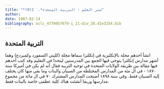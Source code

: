 ```yaml
---
title: "*سير العلم : التربية المتحدة*.  2(9)"
author: 
date: 1907-02-14
bibliography: oclc_4770057679-i_21-div_28.d1e3254.bib
---
```




##  التربية المتحدة 


 انشأ أحدهم مجلة بالإنكليزية في إنكلترا سماها مجلة (كليتي اكسفورد وكمبردج) وهما أشهر مدارس إنكلترا يتوخى فيها الجمع بين المدرستين ليتحدا في التعليم وقد كتب أحدهم فيها مقالة بين طريقة الولايات المتحدة في توحيد التربية فقال أنه لم يكن في أميركا سنة  ١٨٧٠  - في ال  مئة  من المدارس المختلطة من الصبيان والبنات وما بقي منها كان يختلف إليه الصبيان فقط. وفي سنة  ١٨٩٨  أصبحت المدارس المشترك  ٧٠  في ال  مائة  من مجموع مدارسها وربما أنشئت هناك كلية عظمى خاصة بالبنات فقط. 

